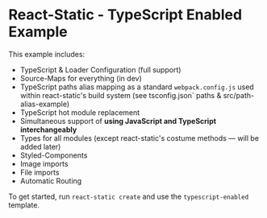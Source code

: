 # React-Static - TypeScript Enabled Example

This example includes:
- TypeScript & Loader Configuration (full support)
- Source-Maps for everything (in dev)
- TypeScript paths alias mapping as a standard `webpack.config.js` used 
within react-static's build system (see tsconfig.json` paths & 
src/path-alias-example)
- TypeScript hot module replacement
- Simultaneous support of **using JavaScript and TypeScript interchangeably**
- Types for all modules (except react-static's costume methods — will be 
added later)
- Styled-Components
- Image imports
- File imports
- Automatic Routing


To get started, run `react-static create` and use the `typescript-enabled` 
template.
